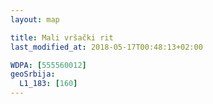 ```yaml
---
layout: map

title: Mali vršački rit
last_modified_at: 2018-05-17T00:48:13+02:00

WDPA: [555560012]
geoSrbija:
  L1_183: [160]
---
```

